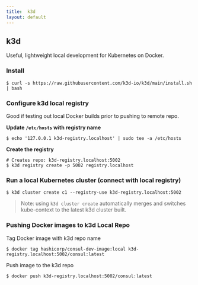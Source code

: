 ```yaml
---
title:  k3d
layout: default
---
```


## **k3d**

Useful, lightweight local development for Kubernetes on Docker.

### Install

```shell
$ curl -s https://raw.githubusercontent.com/k3d-io/k3d/main/install.sh | bash
```


### **Configure k3d local registry**

Good if testing out local Docker builds prior to pushing to remote repo.

**Update `/etc/hosts` with registry name**

```shell
$ echo '127.0.0.1 k3d-registry.localhost' | sudo tee -a /etc/hosts
```

**Create the registry**

```shell
# Creates repo: k3d-registry.localhost:5002
$ k3d registry create -p 5002 registry.localhost
```

### **Run a local Kubernetes cluster (connect with local registry)**

```shell
$ k3d cluster create c1 --registry-use k3d-registry.localhost:5002
```

> Note: using `k3d cluster create` automatically merges and switches kube-context to the latest k3d cluster built.


### **Pushing Docker images to k3d Local Repo**

Tag Docker image with k3d repo name

```shell
$ docker tag hashicorp/consul-dev-image:local k3d-registry.localhost:5002/consul:latest
```

Push image to the k3d repo

```shell
$ docker push k3d-registry.localhost:5002/consul:latest
```